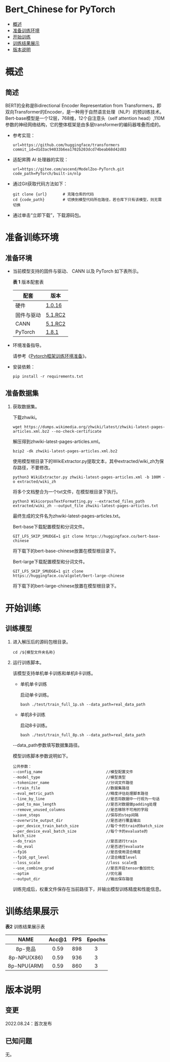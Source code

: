 # Bert_Chinese for PyTorch

-   [概述](概述.md)
-   [准备训练环境](准备训练环境.md)
-   [开始训练](开始训练.md)
-   [训练结果展示](训练结果展示.md)
-   [版本说明](版本说明.md)



# 概述

## 简述

BERT的全称是Bidirectional Encoder Representation from Transformers，即双向Transformer的Encoder，是一种用于自然语言处理（NLP）的预训练技术。Bert-base模型是一个12层，768维，12个自注意头（self attention head）,110M参数的神经网络结构，它的整体框架是由多层transformer的编码器堆叠而成的。

- 参考实现：

  ```
  url=https://github.com/huggingface/transformers
  commit_id=d1d3ac94033b6ea1702b203dcd74beab68d42d83
  ```

- 适配昇腾 AI 处理器的实现：

  ```
  url=https://gitee.com/ascend/ModelZoo-PyTorch.git
  code_path=PyTorch/built-in/nlp
  ```

- 通过Git获取代码方法如下：

   ```
   git clone {url}       # 克隆仓库的代码
   cd {code_path}        # 切换到模型代码所在路径，若仓库下只有该模型，则无需切换
   ```
  
- 通过单击“立即下载”，下载源码包。



# 准备训练环境

## 准备环境

- 当前模型支持的固件与驱动、 CANN 以及 PyTorch 如下表所示。

  **表 1**  版本配套表

  | 配套       | 版本                                                         |
  | ---------- | ------------------------------------------------------------ |
  | 硬件       |[1.0.16](https://www.hiascend.com/hardware/firmware-drivers?tag=commercial)|
  | 固件与驱动 | [5.1.RC2](https://www.hiascend.com/hardware/firmware-drivers?tag=commercial) |
  | CANN       | [5.1.RC2](https://www.hiascend.com/software/cann/commercial?version=5.1.RC2)|
  | PyTorch    | [1.8.1](https://gitee.com/ascend/pytorch/tree/master/)       |

- 环境准备指导。

  请参考《[Pytorch框架训练环境准备](https://www.hiascend.com/document/detail/zh/ModelZoo/pytorchframework/ptes)》。
  
- 安装依赖：

  ```
  pip install -r requirements.txt
  ```



## 准备数据集

1. 获取数据集。

    下载zhwiki。

    ```
    wget https://dumps.wikimedia.org/zhwiki/latest/zhwiki-latest-pages-articles.xml.bz2 --no-check-certificate
    ```

    解压得到zhwiki-latest-pages-articles.xml。

    ```
    bzip2 -dk zhwiki-latest-pages-articles.xml.bz2
    ```

    使用模型根目录下的WikiExtractor.py提取文本，其中extracted/wiki_zh为保存路径，不要修改。

    ```
    python3 WikiExtractor.py zhwiki-latest-pages-articles.xml -b 100M -o extracted/wiki_zh
    ```

    将多个文档整合为一个txt文件，在模型根目录下执行。

    ```
    python3 WikicorpusTextFormatting.py --extracted_files_path extracted/wiki_zh --output_file zhwiki-latest-pages-articles.txt
    ```

    最终生成的文件名为zhwiki-latest-pages-articles.txt。

    Bert-base下载配置模型和分词文件。

    ```
    GIT_LFS_SKIP_SMUDGE=1 git clone https://huggingface.co/bert-base-chinese
    ```

    将下载下的bert-base-chinese放置在模型根目录下。

    Bert-large下载配置模型和分词文件。

    ```
    GIT_LFS_SKIP_SMUDGE=1 git clone https://huggingface.co/algolet/bert-large-chinese
    ```

    将下载下的bert-large-chinese放置在模型根目录下。


# 开始训练

## 训练模型

1. 进入解压后的源码包根目录。

   ```
   cd /${模型文件夹名称} 
   ```

2. 运行训练脚本。

   该模型支持单机单卡训练和单机8卡训练。

   - 单机单卡训练

     启动单卡训练。

     ```
     bash ./test/train_full_1p.sh --data_path=real_data_path   
     ```

   - 单机8卡训练

     启动8卡训练。

     ```
     bash ./test/train_full_8p.sh --data_path=real_data_path  
     ```

   --data\_path参数填写数据集路径。

   模型训练脚本参数说明如下。

   ```
   公共参数：
   --config_name                            //模型配置文件
   --model_type                             //模型类型
   --tokenizer_name                         //分词文件路径
   --train_file                             //数据集路径
   --eval_metric_path                       //精度评估处理脚本路径
   --line_by_line                           //是否将数据中一行视为一句话
   --pad_to_max_length                      //是否对数据做padding处理
   --remove_unused_columns                  //是否移除不可用的字段
   --save_steps                             //保存的step间隔
   --overwrite_output_dir                   //是否进行覆盖输出
   --per_device_train_batch_size            //每个卡的train的batch_size
   --per_device_eval_batch_size             //每个卡的evaluate的batch_size
   --do_train                               //是否进行train
   --do_eval                                //是否进行evaluate
   --fp16                                   //是否使用混合精度
   --fp16_opt_level                         //混合精度level
   --loss_scale                             //loss scale值
   --use_combine_grad                       //是否开启tensor叠加优化
   --optim                                  //优化器
   --output_dir                             //输出保存路径
   ```
   
   训练完成后，权重文件保存在当前路径下，并输出模型训练精度和性能信息。



# 训练结果展示

**表2**  训练结果展示表

| NAME    | Acc@1 |  FPS | Epochs | 
| :-----: | :---: | :--: | :----: | 
| 8p-竞品 | 0.59 | 898 | 3    |
| 8p-NPU(X86)  | 0.59 | 936 | 3    |
| 8p-NPU(ARM)  | 0.59 | 860 | 3    |



# 版本说明

## 变更

2022.08.24：首次发布



## 已知问题

无。











